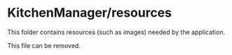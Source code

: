 # KitchenManager/resources

This folder contains resources (such as images) needed by the application. 

This file can be removed.
